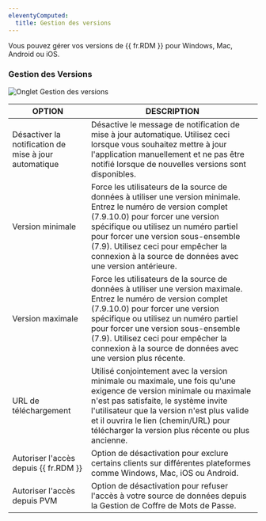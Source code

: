 ```yaml
---
eleventyComputed:
  title: Gestion des versions
---
```

Vous pouvez gérer vos versions de {{ fr.RDM }} pour Windows, Mac, Android ou iOS.

### Gestion des Versions
![Onglet Gestion des versions](https://cdnweb.devolutions.net/docs/docs_en_rdm_mac_2015-09-22_09-38-30.png)

| OPTION                           | DESCRIPTION                                                                                    |
|----------------------------------|------------------------------------------------------------------------------------------------|
| Désactiver la notification de mise à jour automatique | Désactive le message de notification de mise à jour automatique. Utilisez ceci lorsque vous souhaitez mettre à jour l'application manuellement et ne pas être notifié lorsque de nouvelles versions sont disponibles. |
| Version minimale                  | Force les utilisateurs de la source de données à utiliser une version minimale. Entrez le numéro de version complet (7.9.10.0) pour forcer une version spécifique ou utilisez un numéro partiel pour forcer une version sous-ensemble (7.9). Utilisez ceci pour empêcher la connexion à la source de données avec une version antérieure. |
| Version maximale                  | Force les utilisateurs de la source de données à utiliser une version maximale. Entrez le numéro de version complet (7.9.10.0) pour forcer une version spécifique ou utilisez un numéro partiel pour forcer une version sous-ensemble (7.9). Utilisez ceci pour empêcher la connexion à la source de données avec une version plus récente. |
| URL de téléchargement                     | Utilisé conjointement avec la version minimale ou maximale, une fois qu'une exigence de version minimale ou maximale n'est pas satisfaite, le système invite l'utilisateur que la version n'est plus valide et il ouvrira le lien (chemin/URL) pour télécharger la version plus récente ou plus ancienne. |
| Autoriser l'accès depuis {{ fr.RDM }}   | Option de désactivation pour exclure certains clients sur différentes plateformes comme Windows, Mac, iOS ou Android. |
| Autoriser l'accès depuis PVM            | Option de désactivation pour refuser l'accès à votre source de données depuis la Gestion de Coffre de Mots de Passe.              |